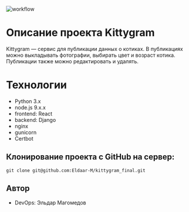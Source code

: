 ![workflow](https://github.com/Eldaar-M/kittygram_final/actions/workflows/main.yml/badge.svg)
# Описание проекта Kittygram

Kittygram — сервис для публикации данных о котиках. В публикациях можно выкладывать фотографии, выбирать цвет и возраст котика.
Публикации также можно редактировать и удалять.

# Технологии

- Python 3.x
- node.js 9.x.x
- frontend: React
- backend: Django
- nginx
- gunicorn
- Certbot

## Клонирование проекта с GitHub на сервер:
```
git clone git@github.com:Eldaar-M/kittygram_final.git
```
 
## Автор 
- DevOps: Эльдар Магомедов
